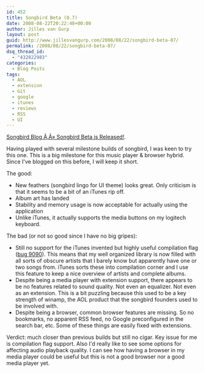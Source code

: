 ```yaml
---
id: 452
title: Songbird Beta (0.7)
date: 2008-08-22T20:22:48+00:00
author: Jilles van Gurp
layout: post
guid: http://www.jillesvangurp.com/2008/08/22/songbird-beta-07/
permalink: /2008/08/22/songbird-beta-07/
dsq_thread_id:
  - "432822983"
categories:
  - Blog Posts
tags:
  - AOL
  - extension
  - Git
  - google
  - itunes
  - reviews
  - RSS
  - UI
---
```

[Songbird Blog Ã‚Â» Songbird Beta is Released!](http://blog.songbirdnest.com/2008/08/20/songbird-beta-is-released/).

Having played with several milestone builds of songbird, I was keen to try this one. This is a big milestone for this music player & browser hybrid. Since I've blogged on this before, I will keep it short.

The good:

- New feathers (songbird lingo for UI theme) looks great. Only criticism is that it seems to be a bit of an iTunes rip off.
- Album art has landed
- Stability and memory usage is now acceptable for actually using the application
- Unlike iTunes, it actually supports the media buttons on my logitech keyboard.

The bad (or not so good since I have no big gripes):

- Still no support for the iTunes invented but highly useful compilation flag ([bug 9090](http://bugzilla.songbirdnest.com/show_bug.cgi?id=9090)). This means that my well organized library is now filled with all sorts of obscure artists that I barely know but apparently have one or two songs from. iTunes sorts these into compilation corner and I use this feature to keep a nice overview of artists and complete albums.
- Despite being a media player with extension support, there appears to be no features related to sound quality. Not even an equalizer. Not even as an extension. This is a bit puzzling because this used to be a key strength of winamp, the AOL product that the songbird founders used to be involved with.
- Despite being a browser, common browser features are missing. So no bookmarks, no apparent RSS feed, no Google preconfigured in the search bar, etc. Some of these things are easily fixed with extensions.

Verdict: much closer than previous builds but still no cigar. Key issue for me is compilation flag support. Also I'd really like to see some options for affecting audio playback quality. I can see how having a browser in my media player could be useful but this is not a good browser nor a good media player yet.